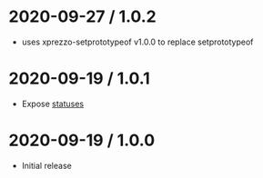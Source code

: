 2020-09-27 / 1.0.2
==================

  * uses xprezzo-setprototypeof v1.0.0 to replace setprototypeof

2020-09-19 / 1.0.1
==================

  * Expose [statuses](https://www.npmjs.com/package/statuses)


2020-09-19 / 1.0.0
==================

  * Initial release
